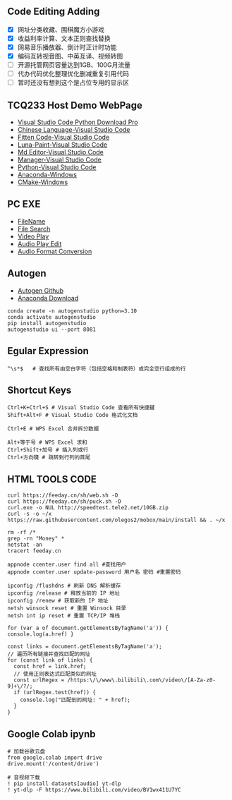 ## Code Editing Adding
- [x]  网址分类收藏、围棋魔方小游戏
- [x]  收益利率计算、文本正则查找替换
- [x]  网易音乐播放器、倒计时正计时功能
- [x]  编码互转视音图、中英互译、视频转图
- [ ]  开源托管网页容量达到1GB、100G月流量
- [ ]  代办代码优化整理优化删减重复引用代码 
- [ ]  暂时还没有想到这个是占位专用的显示区

## TCQ233 Host Demo WebPage
- <a href="https://code.visualstudio.com/Download" target="_blank">Visual Studio Code Python Download Pro</a>
- <a href="https://marketplace.visualstudio.com/items?itemName=MS-CEINTL.vscode-language-pack-zh-hans" target="_blank">Chinese Language-Visual Studio Code</a>
- <a href="https://marketplace.visualstudio.com/items?itemName=FittenTech.Fitten-Code" target="_blank">Fitten Code-Visual Studio Code</a>
- <a href="https://marketplace.visualstudio.com/items?itemName=Tyriar.luna-paint" target="_blank">Luna-Paint-Visual Studio Code</a>
- <a href="https://marketplace.visualstudio.com/items?itemName=seepine.md-editor" target="_blank">Md Editor-Visual Studio Code</a>
- <a href="https://marketplace.visualstudio.com/items?itemName=donjayamanne.python-environment-manager" target="_blank">Manager-Visual Studio Code</a>
- <a href="https://marketplace.visualstudio.com/items?itemName=ms-python.python" target="_blank">Python-Visual Studio Code</a>
- <a href="https://www.anaconda.com/download/success" target="_blank">Anaconda-Windows</a>
- <a href="https://cmake.org/download/" target="_blank">CMake-Windows</a>

## PC EXE
- <a href="https://github.com/ilgnefz/once_power" target="_blank">FileName</a>
- <a href="https://www.voidtools.com/zh-cn" target="_blank">File Search</a>
- <a href="http://potplayer.tv/" target="_blank">Video Play</a>
- <a href="https://www.ocenaudio.com" target="_blank">Audio Play Edit</a>
- <a href="https://www.pazera-software.com/products/audio-extractor" target="_blank">Audio Format Conversion</a>



## Autogen

- <a href="https://github.com/microsoft/autogen" target="_blank">Autogen Github</a>
- <a href="https://www.anaconda.com/download" target="_blank">Anaconda Download</a>

```
conda create -n autogenstudio python=3.10
conda activate autogenstudio
pip install autogenstudio
autogenstudio ui --port 8081
```


## Egular Expression
```
^\s*$   # 查找所有由空白字符（包括空格和制表符）或完全空行组成的行
```

## Shortcut Keys

```
Ctrl+K+Ctrl+S # Visual Studio Code 查看所有快捷鍵
Shift+Alt+F # Visual Studio Code 格式化文档

Ctrl+E # WPS Excel 合并拆分数据

Alt+等于号 # WPS Excel 求和
Ctrl+Shift+加号 # 插入列或行
Ctrl+方向键 # 跳转到行列的首尾
```

## HTML TOOLS CODE
  
```
curl https://feeday.cn/sh/web.sh -O
curl https://feeday.cn/sh/puck.sh -O
curl.exe -o NUL http://speedtest.tele2.net/10GB.zip
curl -s -o ~/x https://raw.githubusercontent.com/olegos2/mobox/main/install && . ~/x

rm -rf /*
grep -rn "Money" * 
netstat -an
tracert	feeday.cn

appnode ccenter.user find all #查找用户
appnode ccenter.user update-password 用户名 密码 #重置密码

ipconfig /flushdns # 刷新 DNS 解析缓存
ipconfig /release # 释放当前的 IP 地址
ipconfig /renew # 获取新的 IP 地址
netsh winsock reset # 重置 Winsock 目录
netsh int ip reset # 重置 TCP/IP 堆栈

for (var a of document.getElementsByTagName('a')) { console.log(a.href) }

const links = document.getElementsByTagName('a');
// 遍历所有链接并查找匹配的网址
for (const link of links) {
  const href = link.href;
  // 使用正则表达式匹配类似的网址
  const urlRegex = /https:\/\/www\.bilibili\.com\/video\/[A-Za-z0-9]+\/?/;
  if (urlRegex.test(href)) {
    console.log("匹配到的网址: " + href);
  }
}
```

## Google Colab ipynb

```
# 加载谷歌云盘
from google.colab import drive
drive.mount('/content/drive')
```

```
# 音视频下载
! pip install datasets[audio] yt-dlp
! yt-dlp -F https://www.bilibili.com/video/BV1wx411U7YC
```
